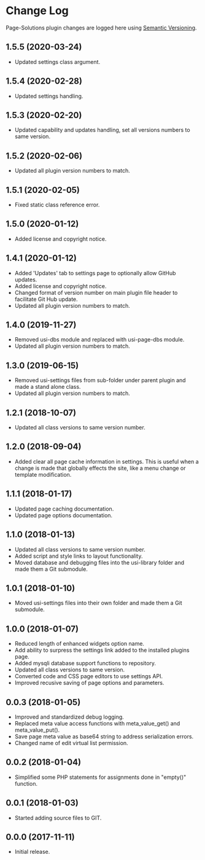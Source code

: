 # Change Log #

Page-Solutions plugin changes are logged here using <a href="http://semver.org/">Semantic Versioning</a>.

## 1.5.5 (2020-03-24) ##
* Updated settings class argument.

## 1.5.4 (2020-02-28) ##
* Updated settings handling.

## 1.5.3 (2020-02-20) ##
* Updated capability and updates handling, set all versions numbers to same version.

## 1.5.2 (2020-02-06) ##
* Updated all plugin version numbers to match.

## 1.5.1 (2020-02-05) ##
* Fixed static class reference error.

## 1.5.0 (2020-01-12) ##
* Added license and copyright notice.

## 1.4.1 (2020-01-12) ##
* Added 'Updates' tab to settings page to optionally allow GitHub updates.
* Added license and copyright notice.
* Changed format of version number on main plugin file header to facilitate Git Hub update.
* Updated all plugin version numbers to match.

## 1.4.0 (2019-11-27) ##
* Removed usi-dbs module and replaced with usi-page-dbs module.
* Updated all plugin version numbers to match.

## 1.3.0 (2019-06-15) ##
* Removed usi-settings files from sub-folder under parent plugin and made a stand alone class.
* Updated all plugin version numbers to match.

## 1.2.1 (2018-10-07) ##
* Updated all class versions to same version number.

## 1.2.0 (2018-09-04) ##
* Added clear all page cache information in settings. This is useful when a change is made that globally effects the site, like a menu change or template modification.

## 1.1.1 (2018-01-17) ##
* Updated page caching documentation.
* Updated page options documentation.

## 1.1.0 (2018-01-13) ##
* Updated all class versions to same version number.
* Added script and style links to layout functionality.
* Moved database and debugging files into the usi-library folder and made them a Git submodule.

## 1.0.1 (2018-01-10) ##
* Moved usi-settings files into their own folder and made them a Git submodule.

## 1.0.0 (2018-01-07) ##
* Reduced length of enhanced widgets option name.
* Add ability to surpress the settings link added to the installed plugins page.
* Added mysqli database support functions to repository.
* Updated all class versions to same version.
* Converted code and CSS page editors to use settings API.
* Improved recusive saving of page options and parameters.

## 0.0.3 (2018-01-05) ##
* Improved and standardized debug logging.
* Replaced meta value access functions with meta_value_get() and meta_value_put().
* Save page meta value as base64 string to address serialization errors.
* Changed name of edit virtual list permission.

## 0.0.2 (2018-01-04) ##
* Simplified some PHP statements for assignments done in "empty()" function.

## 0.0.1 (2018-01-03) ##
* Started adding source files to GIT.

## 0.0.0 (2017-11-11) ##
* Initial release.


